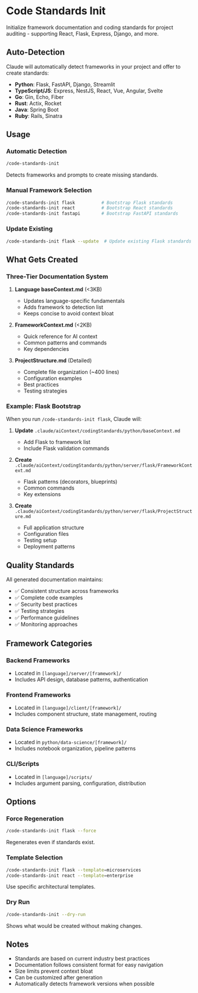 # Code Standards Init

Initialize framework documentation and coding standards for project auditing - supporting React, Flask, Express, Django, and more.

## Auto-Detection
Claude will automatically detect frameworks in your project and offer to create standards:
- **Python**: Flask, FastAPI, Django, Streamlit
- **TypeScript/JS**: Express, NestJS, React, Vue, Angular, Svelte
- **Go**: Gin, Echo, Fiber
- **Rust**: Actix, Rocket
- **Java**: Spring Boot
- **Ruby**: Rails, Sinatra

## Usage

### Automatic Detection
```bash
/code-standards-init
```
Detects frameworks and prompts to create missing standards.

### Manual Framework Selection
```bash
/code-standards-init flask          # Bootstrap Flask standards
/code-standards-init react          # Bootstrap React standards
/code-standards-init fastapi        # Bootstrap FastAPI standards
```

### Update Existing
```bash
/code-standards-init flask --update  # Update existing Flask standards
```

## What Gets Created

### Three-Tier Documentation System

1. **Language baseContext.md** (<3KB)
   - Updates language-specific fundamentals
   - Adds framework to detection list
   - Keeps concise to avoid context bloat

2. **FrameworkContext.md** (<2KB)
   - Quick reference for AI context
   - Common patterns and commands
   - Key dependencies

3. **ProjectStructure.md** (Detailed)
   - Complete file organization (~400 lines)
   - Configuration examples
   - Best practices
   - Testing strategies

### Example: Flask Bootstrap

When you run `/code-standards-init flask`, Claude will:

1. **Update** `.claude/aiContext/codingStandards/python/baseContext.md`
   - Add Flask to framework list
   - Include Flask validation commands

2. **Create** `.claude/aiContext/codingStandards/python/server/flask/FrameworkContext.md`
   - Flask patterns (decorators, blueprints)
   - Common commands
   - Key extensions

3. **Create** `.claude/aiContext/codingStandards/python/server/flask/ProjectStructure.md`
   - Full application structure
   - Configuration files
   - Testing setup
   - Deployment patterns

## Quality Standards

All generated documentation maintains:
- ✅ Consistent structure across frameworks
- ✅ Complete code examples
- ✅ Security best practices
- ✅ Testing strategies
- ✅ Performance guidelines
- ✅ Monitoring approaches

## Framework Categories

### Backend Frameworks
- Located in `[language]/server/[framework]/`
- Includes API design, database patterns, authentication

### Frontend Frameworks  
- Located in `[language]/client/[framework]/`
- Includes component structure, state management, routing

### Data Science Frameworks
- Located in `python/data-science/[framework]/`
- Includes notebook organization, pipeline patterns

### CLI/Scripts
- Located in `[language]/scripts/`
- Includes argument parsing, configuration, distribution

## Options

### Force Regeneration
```bash
/code-standards-init flask --force
```
Regenerates even if standards exist.

### Template Selection
```bash
/code-standards-init flask --template=microservices
/code-standards-init react --template=enterprise
```
Use specific architectural templates.

### Dry Run
```bash
/code-standards-init --dry-run
```
Shows what would be created without making changes.

## Notes

- Standards are based on current industry best practices
- Documentation follows consistent format for easy navigation
- Size limits prevent context bloat
- Can be customized after generation
- Automatically detects framework versions when possible